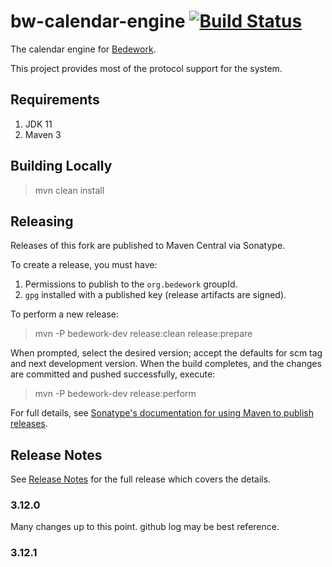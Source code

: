 # bw-calendar-engine [![Build Status](https://travis-ci.org/Bedework/bw-calendar-engine.svg)](https://travis-ci.org/Bedework/bw-calendar-engine)

The calendar engine for 
[Bedework](https://www.apereo.org/projects/bedework).

This project provides most of the protocol support for the system. 

## Requirements

1. JDK 11
2. Maven 3

## Building Locally

> mvn clean install

## Releasing

Releases of this fork are published to Maven Central via Sonatype.

To create a release, you must have:

1. Permissions to publish to the `org.bedework` groupId.
2. `gpg` installed with a published key (release artifacts are signed).

To perform a new release:

> mvn -P bedework-dev release:clean release:prepare

When prompted, select the desired version; accept the defaults for scm tag and next development version.
When the build completes, and the changes are committed and pushed successfully, execute:

> mvn -P bedework-dev release:perform

For full details, see [Sonatype's documentation for using Maven to publish releases](http://central.sonatype.org/pages/apache-maven.html).

## Release Notes
See [Release Notes](http://bedework.github.io/bedework/#release-notes) for the full release which covers the details.
### 3.12.0
Many changes up to this point. github log may be best reference.

### 3.12.1
